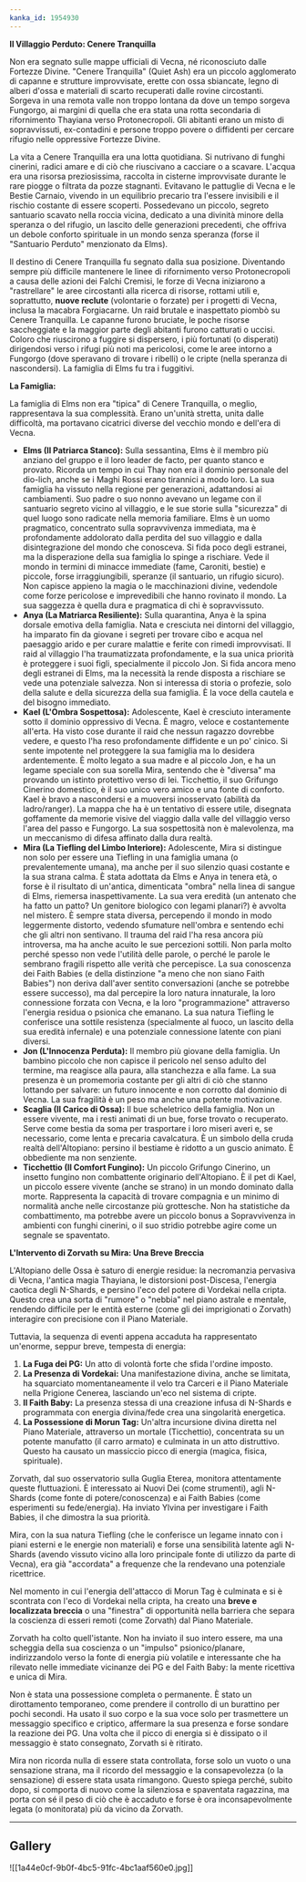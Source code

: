 ```yaml
---
kanka_id: 1954930
---
```


**Il Villaggio Perduto: Cenere Tranquilla**

Non
era segnato sulle mappe ufficiali di Vecna, né riconosciuto dalle
Fortezze Divine. "Cenere Tranquilla" (Quiet Ash) era un piccolo
agglomerato di capanne e strutture improvvisate, erette con ossa
sbiancate, legno di alberi d'ossa e materiali di scarto recuperati dalle
rovine circostanti. Sorgeva in una remota valle non troppo lontana da
dove un tempo sorgeva Fungorgo, ai margini di quella che era stata una
rotta secondaria di rifornimento Thayiana verso Protonecropoli. Gli
abitanti erano un misto di sopravvissuti, ex-contadini e persone troppo
povere o diffidenti per cercare rifugio nelle oppressive Fortezze
Divine.

La
vita a Cenere Tranquilla era una lotta quotidiana. Si nutrivano di
funghi cinerini, radici amare e di ciò che riuscivano a cacciare o a
scavare. L'acqua era una risorsa preziosissima, raccolta in cisterne
improvvisate durante le rare piogge o filtrata da pozze stagnanti.
Evitavano le pattuglie di Vecna e le Bestie Carnaio, vivendo in un
equilibrio precario tra l'essere invisibili e il rischio costante di
essere scoperti. Possedevano un piccolo, segreto santuario scavato nella
roccia vicina, dedicato a una divinità minore della speranza o del
rifugio, un lascito delle generazioni precedenti, che offriva un debole
conforto spirituale in un mondo senza speranza (forse il "Santuario
Perduto" menzionato da Elms).

Il
destino di Cenere Tranquilla fu segnato dalla sua posizione. Diventando
sempre più difficile mantenere le linee di rifornimento verso
Protonecropoli a causa delle azioni dei Falchi Cremisi, le forze di
Vecna iniziarono a "rastrellare" le aree circostanti alla ricerca di
risorse, rottami utili e, soprattutto, **nuove reclute**
(volontarie o forzate) per i progetti di Vecna, inclusa la macabra
Forgiacarne. Un raid brutale e inaspettato piombò su Cenere Tranquilla.
Le capanne furono bruciate, le poche risorse saccheggiate e la maggior
parte degli abitanti furono catturati o uccisi. Coloro che riuscirono a
fuggire si dispersero, i più fortunati (o disperati) dirigendosi verso i
rifugi più noti ma pericolosi, come le aree intorno a Fungorgo (dove
speravano di trovare i ribelli) o le cripte (nella speranza di
nascondersi). La famiglia di Elms fu tra i fuggitivi.

**La Famiglia:**

La
famiglia di Elms non era "tipica" di Cenere Tranquilla, o meglio,
rappresentava la sua complessità. Erano un'unità stretta, unita dalle
difficoltà, ma portavano cicatrici diverse del vecchio mondo e dell'era
di Vecna.

* **Elms (Il Patriarca Stanco):**
  Sulla sessantina, Elms è il membro più anziano del gruppo e il loro
  leader de facto, per quanto stanco e provato. Ricorda un tempo in cui
  Thay non era il dominio personale del dio-lich, anche se i Maghi Rossi
  erano tirannici a modo loro. La sua famiglia ha vissuto nella regione
  per generazioni, adattandosi ai cambiamenti. Suo padre o suo nonno
  avevano un legame con il santuario segreto vicino al villaggio, e le sue
  storie sulla "sicurezza" di quel luogo sono radicate nella memoria
  familiare. Elms è un uomo pragmatico, concentrato sulla sopravvivenza
  immediata, ma è profondamente addolorato dalla perdita del suo villaggio
  e dalla disintegrazione del mondo che conosceva. Si fida poco degli
  estranei, ma la disperazione della sua famiglia lo spinge a rischiare.
  Vede il mondo in termini di minacce immediate (fame, Caroniti, bestie) e
  piccole, forse irraggiungibili, speranze (il santuario, un rifugio
  sicuro). Non capisce appieno la magia o le macchinazioni divine,
  vedendole come forze pericolose e imprevedibili che hanno rovinato il
  mondo. La sua saggezza è quella dura e pragmatica di chi è
  sopravvissuto.
* **Anya (La Matriarca Resiliente):**
  Sulla quarantina, Anya è la spina dorsale emotiva della famiglia. Nata e
  cresciuta nei dintorni del villaggio, ha imparato fin da giovane i
  segreti per trovare cibo e acqua nel paesaggio arido e per curare
  malattie e ferite con rimedi improvvisati. Il raid al villaggio l'ha
  traumatizzata profondamente, e la sua unica priorità è proteggere i suoi
  figli, specialmente il piccolo Jon. Si fida ancora meno degli estranei
  di Elms, ma la necessità la rende disposta a rischiare se vede una
  potenziale salvezza. Non si interessa di storia o profezie, solo della
  salute e della sicurezza della sua famiglia. È la voce della cautela e
  del bisogno immediato.
* **Kael (L'Ombra Sospettosa):**
  Adolescente, Kael è cresciuto interamente sotto il dominio oppressivo
  di Vecna. È magro, veloce e costantemente all'erta. Ha visto cose
  durante il raid che nessun ragazzo dovrebbe vedere, e questo l'ha reso
  profondamente diffidente e un po' cinico. Si sente impotente nel
  proteggere la sua famiglia ma lo desidera ardentemente. È molto legato a
  sua madre e al piccolo Jon, e ha un legame speciale con sua sorella
  Mira, sentendo che è "diversa" ma provando un istinto protettivo verso
  di lei. Ticchettio, il suo Grifungo Cinerino domestico, è il suo unico
  vero amico e una fonte di conforto. Kael è bravo a nascondersi e a
  muoversi inosservato (abilità da ladro/ranger). La mappa che ha è un
  tentativo di essere utile, disegnata goffamente da memorie visive del
  viaggio dalla valle del villaggio verso l'area del passo e Fungorgo. La
  sua sospettosità non è malevolenza, ma un meccanismo di difesa affinato
  dalla dura realtà.
* **Mira (La Tiefling del Limbo Interiore):**
  Adolescente, Mira si distingue non solo per essere una Tiefling in una
  famiglia umana (o prevalentemente umana), ma anche per il suo silenzio
  quasi costante e la sua strana calma. È stata adottata da Elms e Anya in
  tenera età, o forse è il risultato di un'antica, dimenticata "ombra"
  nella linea di sangue di Elms, riemersa inaspettivamente. La sua vera
  eredità (un antenato che ha fatto un patto? Un genitore biologico con
  legami planari?) è avvolta nel mistero. È sempre stata diversa,
  percependo il mondo in modo leggermente distorto, vedendo sfumature
  nell'ombra e sentendo echi che gli altri non sentivano. Il trauma del
  raid l'ha resa ancora più introversa, ma ha anche acuito le sue
  percezioni sottili. Non parla molto perché spesso non vede l'utilità
  delle parole, o perché le parole le sembrano fragili rispetto alle
  verità che percepisce. La sua conoscenza dei Faith Babies (e della
  distinzione "a meno che non siano Faith Babies") non deriva dall'aver
  sentito conversazioni (anche se potrebbe essere successo), ma dal
  percepire la loro natura innaturale, la loro connessione forzata con
  Vecna, e la loro "programmazione" attraverso l'energia residua o
  psionica che emanano. La sua natura Tiefling le conferisce una sottile
  resistenza (specialmente al fuoco, un lascito della sua eredità
  infernale) e una potenziale connessione latente con piani diversi.
* **Jon (L'Innocenza Perduta):**
  Il membro più giovane della famiglia. Un bambino piccolo che non
  capisce il pericolo nel senso adulto del termine, ma reagisce alla
  paura, alla stanchezza e alla fame. La sua presenza è un promemoria
  costante per gli altri di ciò che stanno lottando per salvare: un futuro
  innocente e non corrotto dal dominio di Vecna. La sua fragilità è un
  peso ma anche una potente motivazione.
* **Scaglia (Il Carico di Ossa):**
  Il bue scheletrico della famiglia. Non un essere vivente, ma i resti
  animati di un bue, forse trovato o recuperato. Serve come bestia da soma
  per trasportare i loro miseri averi e, se necessario, come lenta e
  precaria cavalcatura. È un simbolo della cruda realtà dell'Altopiano:
  persino il bestiame è ridotto a un guscio animato. È obbediente ma non
  senziente.
* **Ticchettio (Il Comfort Fungino):**
  Un piccolo Grifungo Cinerino, un insetto fungino non combattente
  originario dell'Altopiano. È il pet di Kael, un piccolo essere vivente
  (anche se strano) in un mondo dominato dalla morte. Rappresenta la
  capacità di trovare compagnia e un minimo di normalità anche nelle
  circostanze più grottesche. Non ha statistiche da combattimento, ma
  potrebbe avere un piccolo bonus a Sopravvivenza in ambienti con funghi
  cinerini, o il suo stridio potrebbe agire come un segnale se spaventato.

**L'Intervento di Zorvath su Mira: Una Breve Breccia**

L'Altopiano
delle Ossa è saturo di energie residue: la necromanzia pervasiva di
Vecna, l'antica magia Thayiana, le distorsioni post-Discesa, l'energia
caotica degli N-Shards, e persino l'eco del potere di Vordekai nella
cripta. Questo crea una sorta di "rumore" o "nebbia" nel piano astrale e
mentale, rendendo difficile per le entità esterne (come gli dei
imprigionati o Zorvath) interagire con precisione con il Piano
Materiale.

Tuttavia, la sequenza di eventi appena accaduta ha rappresentato un'enorme, seppur breve, tempesta di energia:

1. **La Fuga dei PG:** Un atto di volontà forte che sfida l'ordine imposto.
2. **La Presenza di Vordekai:**
   Una manifestazione divina, anche se limitata, ha squarciato
   momentaneamente il velo tra Carceri e il Piano Materiale nella Prigione
   Cenerea, lasciando un'eco nel sistema di cripte.
3. **Il Faith Baby:** La presenza stessa di una creazione infusa di N-Shards e programmata con energia divina/fede crea una singolarità energetica.
4. **La Possessione di Morun Tag:**
   Un'altra incursione divina diretta nel Piano Materiale, attraverso un
   mortale (Ticchettio), concentrata su un potente manufatto (il carro
   armato) e culminata in un atto distruttivo. Questo ha causato un
   massiccio picco di energia (magica, fisica, spirituale).

Zorvath,
dal suo osservatorio sulla Guglia Eterea, monitora attentamente queste
fluttuazioni. È interessato ai Nuovi Dei (come strumenti), agli N-Shards
(come fonte di potere/conoscenza) e ai Faith Babies (come esperimenti
su fede/energia). Ha inviato Ylvina per investigare i Faith Babies, il
che dimostra la sua priorità.

Mira,
con la sua natura Tiefling (che le conferisce un legame innato con i
piani esterni e le energie non materiali) e forse una sensibilità
latente agli N-Shards (avendo vissuto vicino alla loro principale fonte
di utilizzo da parte di Vecna), era già "accordata" a frequenze che la
rendevano una potenziale ricettrice.

Nel
momento in cui l'energia dell'attacco di Morun Tag è culminata e si è
scontrata con l'eco di Vordekai nella cripta, ha creato una **breve e localizzata breccia** o una "finestra" di opportunità nella barriera che separa la coscienza di esseri remoti (come Zorvath) dal Piano Materiale.

Zorvath
ha colto quell'istante. Non ha inviato il suo intero essere, ma una
scheggia della sua coscienza o un "impulso" psionico/planare,
indirizzandolo verso la fonte di energia più volatile e interessante che
ha rilevato nelle immediate vicinanze dei PG e del Faith Baby: la mente
ricettiva e unica di Mira.

Non
è stata una possessione completa o permanente. È stato un dirottamento
temporaneo, come prendere il controllo di un burattino per pochi
secondi. Ha usato il suo corpo e la sua voce solo per trasmettere un
messaggio specifico e criptico, affermare la sua presenza e forse
sondare la reazione dei PG. Una volta che il picco di energia si è
dissipato o il messaggio è stato consegnato, Zorvath si è ritirato.

Mira
non ricorda nulla di essere stata controllata, forse solo un vuoto o
una sensazione strana, ma il ricordo del messaggio e la consapevolezza
(o la sensazione) di essere stata usata rimangono. Questo spiega perché,
subito dopo, si comporta di nuovo come la silenziosa e spaventata
ragazzina, ma porta con sé il peso di ciò che è accaduto e forse è ora
inconsapevolmente legata (o monitorata) più da vicino da Zorvath.

***
## Gallery
![[1a44e0cf-9b0f-4bc5-91fc-4bc1aaf560e0.jpg]]
